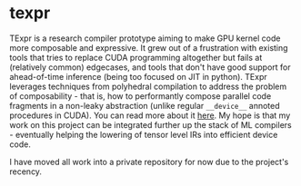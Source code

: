 # texpr

TExpr is a research compiler prototype aiming to make GPU kernel code more composable and expressive. It grew out of a frustration with existing tools that tries to replace CUDA programming altogether but fails at (relatively common) edgecases, and tools that don't have good support for ahead-of-time inference (being too focused on JIT in python).
TExpr leverages techniques from polyhedral compilation to address the problem of composability - that is, how to performantly compose parallel code fragments in a non-leaky abstraction (unlike regular `__device__` annoted procedures in CUDA).  You can read more about it [here](https://aalanli.github.io/). 
My hope is that my work on this project can be integrated further up the stack of ML compilers - eventually helping the lowering of tensor level IRs into efficient device code.

I have moved all work into a private repository for now due to the project's recency. 
